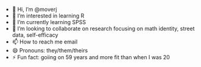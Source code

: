 - 👋 Hi, I’m @moverj
- 👀 I’m interested in learning R
- 🌱 I’m currently learning SPSS
- 💞️ I’m looking to collaborate on research focusing on math identity, street data, self-efficacy
- 📫 How to reach me email
- 😄 Pronouns: they/them/theirs
- ⚡ Fun fact: goiing on 59 years and more fit than when I was 20

<!---
moverj/moverj is a ✨ special ✨ repository because its `README.md` (this file) appears on your GitHub profile.
You can click the Preview link to take a look at your changes.
--->
